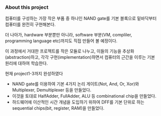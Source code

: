 ### About this project

컴퓨터를 구성하는 가장 작은 부품 중 하나인 NAND gate를 기본 블록으로
밑바닥부터 컴퓨터를 완전히 구현해본다.

더 나아가, hardware 부분뿐만 아니라,
software 부분(VM, compliler, programming language etc)까지도 직접 만들어 볼 예정이다.

이 과정에서 거대한 프로젝트를 작은 모듈로 나누고, 이들의 기능을 추상화(abstraction)하고,
각각 구현(implementation)하면서 컴퓨터의 근간을 이루는 기본 원리에 대하여 학습한다.

현재 project1-3까지 완성하였다
- NAND gate를 이용하여 기본 4가지 논리 게이트(Not, And, Or, Xor)와 Multiplexer, Demultiplexer 등을 만들었다.
- 이것을 토대로 HalfAdder, FullAdder, ALU 등 combinational chip을 만들었다.
- 하드웨어에 이산적인 시간 개념을 도입하기 위하여 DFF를 기본 단위로 하는 sequential chips(bit, register, RAM)을 만들었다.
